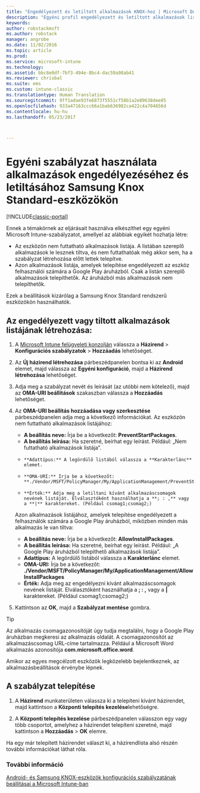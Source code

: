 ```yaml
---
title: "Engedélyezett és letiltott alkalmazások KNOX-hoz | Microsoft Docs"
description: "Egyéni profil engedélyezett és letiltott alkalmazások listájának létrehozásához KNOX-eszközökön."
keywords: 
author: robstackmsft
ms.author: robstack
manager: angrobe
ms.date: 11/02/2016
ms.topic: article
ms.prod: 
ms.service: microsoft-intune
ms.technology: 
ms.assetid: bbc8e0df-7bf3-494e-8bc4-dac59a98ab41
ms.reviewer: chrisbal
ms.suite: ems
ms.custom: intune-classic
ms.translationtype: Human Translation
ms.sourcegitcommit: 9ff1adae93fe6873f5551cf58b1a2e89638dee85
ms.openlocfilehash: 933a47163ccc66a1bab636982ca422c4a704656d
ms.contentlocale: hu-hu
ms.lasthandoff: 05/23/2017



---
```

# <a name="use-custom-policies-to-allow-and-block-apps-for-samsung-knox-standard-devices"></a>Egyéni szabályzat használata alkalmazások engedélyezéséhez és letiltásához Samsung Knox Standard-eszközökön

[!INCLUDE[classic-portal](../includes/classic-portal.md)]

Ennek a témakörnek az eljárásait használva elkészíthet egy egyéni Microsoft Intune-szabályzatot, amellyel az alábbiak egyikét hozhatja létre:

- Az eszközön nem futtatható alkalmazások listája. A listában szereplő alkalmazások le lesznek tiltva, és nem futtathatóak még akkor sem, ha a szabályzat létrehozása előtt lettek telepítve.
- Azon alkalmazások listája, amelyek telepítése engedélyezett az eszköz felhasználói számára a Google Play áruházból. Csak a listán szereplő alkalmazások telepíthetők. Az áruházból más alkalmazások nem telepíthetők.

Ezek a beállítások kizárólag a Samsung Knox Standard rendszerű eszközökön használhatók.

## <a name="to-create-an-allowed-or-blocked-app-list"></a>Az engedélyezett vagy tiltott alkalmazások listájának létrehozása:

1. A [Microsoft Intune felügyeleti konzolján](https://manage.microsoft.com/) válassza a **Házirend** &gt; **Konfigurációs szabályzatok** &gt; **Hozzáadás** lehetőséget.
2. Az **Új házirend létrehozása** párbeszédpanelen bontsa ki az **Android** elemet, majd válassza az **Egyéni konfiguráció**, majd a **Házirend létrehozása** lehetőséget.
3. Adja meg a szabályzat nevét és leírását (az utóbbi nem kötelező), majd az **OMA-URI beállítások** szakaszban válassza a **Hozzáadás** lehetőséget.
4. Az **OMA-URI beállítás hozzáadása vagy szerkesztése** párbeszédpanelen adja meg a következő információkat. Az eszközön nem futtatható alkalmazások listájához:
    
    - **A beállítás neve:** Írja be a következőt: **PreventStartPackages**.
    - **A beállítás leírása:** Ha szeretné, beírhat egy leírást. Például: „Nem futtatható alkalmazások listája”.
    -     **Adattípus:** A legördülő listából válassza a **Karakterlánc** elemet.
    -     **OMA-URI:** Írja be a következőt: **./Vendor/MSFT/PolicyManager/My/ApplicationManagement/PreventStartPackages**
    -     **Érték:** Adja meg a letiltani kívánt alkalmazáscsomagok nevének listáját. Elválasztóként használhatja a **; : ,** vagy a **|** karaktereket. (Például csomag1;csomag2;)

    Azon alkalmazások listájához, amelyek telepítése engedélyezett a felhasználók számára a Google Play áruházból, miközben minden más alkalmazás le van tiltva:

    - **A beállítás neve:** Írja be a következőt: **AllowInstallPackages**.
    - **A beállítás leírása:** Ha szeretné, beírhat egy leírást. Például: „A Google Play áruházból telepíthető alkalmazások listája”.
    - **Adattípus:** A legördülő listából válassza a **Karakterlánc** elemet.
    - **OMA-URI:** Írja be a következőt: **./Vendor/MSFT/PolicyManager/My/ApplicationManagement/AllowInstallPackages**
    - **Érték:** Adja meg az engedélyezni kívánt alkalmazáscsomagok nevének listáját. Elválasztóként használhatja a **; : ,** vagy a **|** karaktereket. (Például csomag1;csomag2;)

4. Kattintson az **OK**, majd a **Szabályzat mentése** gombra. 

>[!TIP]
> Az alkalmazás csomagazonosítóját úgy tudja megtalálni, hogy a Google Play áruházban megkeresi az alkalmazás oldalát. A csomagazonosítót az alkalmazáscsomag URL-címe tartalmazza. Például a Microsoft Word alkalmazás azonosítója **com.microsoft.office.word**.

Amikor az egyes megcélzott eszközök legközelebb bejelentkeznek, az alkalmazásbeállítások érvénybe lépnek.


## <a name="deploy-the-policy"></a>A szabályzat telepítése

1.  A **Házirend** munkaterületen válassza ki a telepíteni kívánt házirendet, majd kattintson a **Központi telepítés kezelése**lehetőségre.

2.  A **Központi telepítés kezelése** párbeszédpanelen válasszon egy vagy több csoportot, amelyhez a házirendet telepíteni szeretné, majd kattintson a **Hozzáadás** &gt; **OK** elemre.

 
Ha egy már telepített házirendet választ ki, a házirendlista alsó részén további információkat láthat róla.

### <a name="see-also"></a>További információ
[Android- és Samsung KNOX-eszközök konfigurációs szabályzatának beállításai a Microsoft Intune-ban](android-policy-settings-in-microsoft-intune.md)

